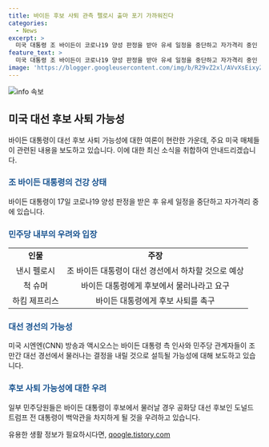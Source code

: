 ```yaml
---
title: 바이든 후보 사퇴 관측 펠로시 출마 포기 가까워진다
categories:
  - News
excerpt: >
  미국 대통령 조 바이든이 코로나19 양성 판정을 받아 유세 일정을 중단하고 자가격리 중인 가운데, 워싱턴포스트는 민주당 관계자 발언을 인용해 바이든이 대선 경선에서 하차할 것으로 예측되고 있다고 보도했다. 델라웨어 주지사는 다음 72시간은 크다. 더이상 지속될 수 없다며 후보 사퇴 시점이 다가오고 있음을 측근들에게 말했으며, 민주당 관계자들은 이번 주말에 바이든이 대선 경선에서 물러날 것으로 예상하고 있다고 전했다. 이에 대한 더 자세한 내용은 아래 링크에서 확인할 수 있습니다.
feature_text: >
  미국 대통령 조 바이든이 코로나19 양성 판정을 받아 유세 일정을 중단하고 자가격리 중인 가운데, 워싱턴포스트는 민주당 관계자 발언을 인용해 바이든이 대선 경선에서 하차할 것으로 예측되고 있다고 보도했다. 델라웨어 주지사는 다음 72시간은 크다. 더이상 지속될 수 없다며 후보 사퇴 시점이 다가오고 있음을 측근들에게 말했으며, 민주당 관계자들은 이번 주말에 바이든이 대선 경선에서 물러날 것으로 예상하고 있다고 전했다. 이에 대한 더 자세한 내용은 아래 링크에서 확인할 수 있습니다.
image: 'https://blogger.googleusercontent.com/img/b/R29vZ2xl/AVvXsEixyZcFfHzMRdzZMjFBmAUKJYCLCGyLL1o632UiGVXcaFdKo_bkvkuCioo0uUKlGfBVcT3P84aROyZIXSBEx3Aw5nCQ3pTgDom1WDC4m8eifvWiAmWEEVb4x6G_l8C0QH225ldMjyaFvpxGEBGNO37VmDTDMHGhJPq73UglMfDca1-0aw/s1600/blogspot.png'
---
```


<p><img src="https://blogger.googleusercontent.com/img/b/R29vZ2xl/AVvXsEixyZcFfHzMRdzZMjFBmAUKJYCLCGyLL1o632UiGVXcaFdKo_bkvkuCioo0uUKlGfBVcT3P84aROyZIXSBEx3Aw5nCQ3pTgDom1WDC4m8eifvWiAmWEEVb4x6G_l8C0QH225ldMjyaFvpxGEBGNO37VmDTDMHGhJPq73UglMfDca1-0aw/s1600/blogspot.png" alt="info 속보" /></p>

<h2 data-ke-size="size26">미국 대선 후보 사퇴 가능성</h2>

<p data-ke-size="size16">바이든 대통령이 대선 후보 사퇴 가능성에 대한 여론이 현란한 가운데, 주요 미국 매체들이 관련된 내용을 보도하고 있습니다. 이에 대한 최신 소식을 취합하여 안내드리겠습니다.</p>

<h3><b><span style="color: #1a5490;">조 바이든 대통령의 건강 상태</span></b></h3>

<p data-ke-size="size16">바이든 대통령이 17일 코로나19 양성 판정을 받은 후 유세 일정을 중단하고 자가격리 중에 있습니다.</p>

<h3><b><span style="color: #1a5490;">민주당 내부의 우려와 입장</span></b></h3>

<table>
  <tr>
    <td style="text-align: center; height: 17px;"><b>인물</b></td>
    <td style="text-align: center; height: 17px;"><b>주장</b></td>
  </tr>
  <tr>
    <td style="text-align: center; height: 17px;">낸시 펠로시</td>
    <td style="text-align: center; height: 17px;">조 바이든 대통령이 대선 경선에서 하차할 것으로 예상</td>
  </tr>
  <tr>
    <td style="text-align: center; height: 17px;">척 슈머</td>
    <td style="text-align: center; height: 17px;">바이든 대통령에게 후보에서 물러나라고 요구</td>
  </tr>
  <tr>
    <td style="text-align: center; height: 17px;">하킴 제프리스</td>
    <td style="text-align: center; height: 17px;">바이든 대통령에게 후보 사퇴를 촉구</td>
  </tr>
</table>

<h3><b><span style="color: #1a5490;">대선 경선의 가능성</span></b></h3>

<p data-ke-size="size16">미국 시엔엔(CNN) 방송과 액시오스는 바이든 대통령 측 인사와 민주당 관계자들이 조만간 대선 경선에서 물러나는 결정을 내릴 것으로 설득될 가능성에 대해 보도하고 있습니다.</p>

<h3><b><span style="color: #1a5490;">후보 사퇴 가능성에 대한 우려</span></b></h3>

<p data-ke-size="size16">일부 민주당원들은 바이든 대통령이 후보에서 물러날 경우 공화당 대선 후보인 도널드 트럼프 전 대통령이 백악관을 차지하게 될 것을 우려하고 있습니다.</p>
유용한 생활 정보가 필요하시다면, <a href="https://qoogle.tistory.com" rel="dofollow">qoogle.tistory.com</a>


